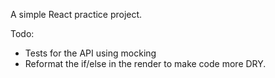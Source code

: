 A simple React practice project.




Todo:
- Tests for the API using mocking
- Reformat the if/else in the render to make code more DRY.